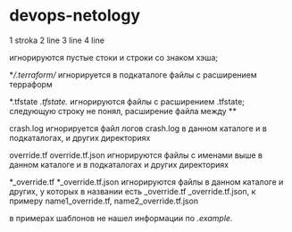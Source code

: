 # devops-netology
1 stroka
2 line
3 line
4 line

игнорируются пустые стоки и строки со знаком хэша;

**/.terraform/*
игнорируется в подкаталоге файлы с расширением терраформ

*.tfstate
*.tfstate.*
игнорируются файлы с расширением .tfstate;
следующую строку не понял,  расширение файла между **

crash.log
игнорируется файл логов crash.log в данном каталоге и в подкаталогах, и других директориях

override.tf
override.tf.json
игнорируются файлы с именами выше в данном каталоге и в подкаталогах и других директориях

*_override.tf
*_override.tf.json
игнорируются файлы в данном каталоге и других, у которых в названии есть _override.tf _override.tf.json, к примеру name1_override.tf, name2_override.tf.json

в примерах шаблонов не нашел информации по *.example.*




